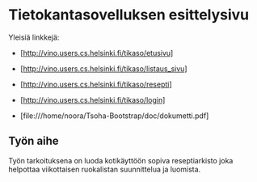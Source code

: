 # Tietokantasovelluksen esittelysivu

Yleisiä linkkejä:
* [http://vino.users.cs.helsinki.fi/tikaso/etusivu]
* [http://vino.users.cs.helsinki.fi/tikaso/listaus_sivu]
* [http://vino.users.cs.helsinki.fi/tikaso/resepti]
* [http://vino.users.cs.helsinki.fi/tikaso/login]

* [file:///home/noora/Tsoha-Bootstrap/doc/dokumetti.pdf]

## Työn aihe

Työn tarkoituksena on luoda kotikäyttöön sopiva reseptiarkisto joka helpottaa viikottaisen ruokalistan suunnittelua ja luomista.
